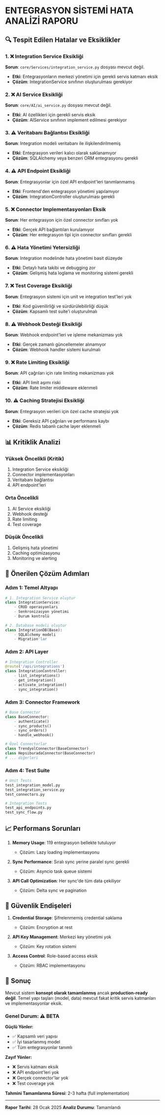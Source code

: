 # ENTEGRASYON SİSTEMİ HATA ANALİZİ RAPORU

## 🔍 Tespit Edilen Hatalar ve Eksiklikler

### 1. ❌ Integration Service Eksikliği
**Sorun**: `core/Services/integration_service.py` dosyası mevcut değil.
- **Etki**: Entegrasyonların merkezi yönetimi için gerekli servis katmanı eksik
- **Çözüm**: IntegrationService sınıfının oluşturulması gerekiyor

### 2. ❌ AI Service Eksikliği  
**Sorun**: `core/AI/ai_service.py` dosyası mevcut değil.
- **Etki**: AI özellikleri için gerekli servis eksik
- **Çözüm**: AIService sınıfının implement edilmesi gerekiyor

### 3. ⚠️ Veritabanı Bağlantısı Eksikliği
**Sorun**: Integration modeli veritabanı ile ilişkilendirilmemiş
- **Etki**: Entegrasyon verileri kalıcı olarak saklanamıyor
- **Çözüm**: SQLAlchemy veya benzeri ORM entegrasyonu gerekli

### 4. ⚠️ API Endpoint Eksikliği
**Sorun**: Entegrasyonlar için özel API endpoint'leri tanımlanmamış
- **Etki**: Frontend'den entegrasyon yönetimi yapılamıyor
- **Çözüm**: IntegrationController oluşturulması gerekli

### 5. ❌ Connector Implementasyonları Eksik
**Sorun**: Her entegrasyon için özel connector sınıfları yok
- **Etki**: Gerçek API bağlantıları kurulamıyor
- **Çözüm**: Her entegrasyon tipi için connector sınıfları gerekli

### 6. ⚠️ Hata Yönetimi Yetersizliği
**Sorun**: Integration modelinde hata yönetimi basit düzeyde
- **Etki**: Detaylı hata takibi ve debugging zor
- **Çözüm**: Gelişmiş hata loglama ve monitoring sistemi gerekli

### 7. ❌ Test Coverage Eksikliği
**Sorun**: Entegrasyon sistemi için unit ve integration test'leri yok
- **Etki**: Kod güvenilirliği ve sürdürülebilirliği düşük
- **Çözüm**: Kapsamlı test suite'i oluşturulmalı

### 8. ⚠️ Webhook Desteği Eksikliği
**Sorun**: Webhook endpoint'leri ve işleme mekanizması yok
- **Etki**: Gerçek zamanlı güncellemeler alınamıyor
- **Çözüm**: Webhook handler sistemi kurulmalı

### 9. ❌ Rate Limiting Eksikliği
**Sorun**: API çağrıları için rate limiting mekanizması yok
- **Etki**: API limit aşımı riski
- **Çözüm**: Rate limiter middleware eklenmeli

### 10. ⚠️ Caching Stratejisi Eksikliği
**Sorun**: Entegrasyon verileri için özel cache stratejisi yok
- **Etki**: Gereksiz API çağrıları ve performans kaybı
- **Çözüm**: Redis tabanlı cache layer eklenmeli

## 📊 Kritiklik Analizi

### Yüksek Öncelikli (Kritik)
1. Integration Service eksikliği
2. Connector implementasyonları
3. Veritabanı bağlantısı
4. API endpoint'leri

### Orta Öncelikli
1. AI Service eksikliği
2. Webhook desteği
3. Rate limiting
4. Test coverage

### Düşük Öncelikli
1. Gelişmiş hata yönetimi
2. Caching optimizasyonu
3. Monitoring ve alerting

## 🔧 Önerilen Çözüm Adımları

### Adım 1: Temel Altyapı
```python
# 1. Integration Service oluştur
class IntegrationService:
    - CRUD operasyonları
    - Senkronizasyon yönetimi
    - Durum kontrolü
    
# 2. Database modeli oluştur
class IntegrationDB(Base):
    - SQLAlchemy modeli
    - Migration'lar
```

### Adım 2: API Layer
```python
# Integration Controller
@route('/api/integrations')
class IntegrationController:
    - list_integrations()
    - get_integration()
    - activate_integration()
    - sync_integration()
```

### Adım 3: Connector Framework
```python
# Base Connector
class BaseConnector:
    - authenticate()
    - sync_products()
    - sync_orders()
    - handle_webhook()

# Özel Connectorlar
class TrendyolConnector(BaseConnector)
class HepsiburadaConnector(BaseConnector)
# ... diğerleri
```

### Adım 4: Test Suite
```python
# Unit Tests
test_integration_model.py
test_integration_service.py
test_connectors.py

# Integration Tests
test_api_endpoints.py
test_sync_flow.py
```

## 📈 Performans Sorunları

1. **Memory Usage**: 119 entegrasyon bellekte tutuluyor
   - Çözüm: Lazy loading implementasyonu

2. **Sync Performance**: Sıralı sync yerine paralel sync gerekli
   - Çözüm: Asyncio task queue sistemi

3. **API Call Optimization**: Her sync'de tüm data çekiliyor
   - Çözüm: Delta sync ve pagination

## 🔐 Güvenlik Endişeleri

1. **Credential Storage**: Şifrelenmemiş credential saklama
   - Çözüm: Encryption at rest

2. **API Key Management**: Merkezi key yönetimi yok
   - Çözüm: Key rotation sistemi

3. **Access Control**: Role-based access eksik
   - Çözüm: RBAC implementasyonu

## 📝 Sonuç

Mevcut sistem **konsept olarak tamamlanmış** ancak **production-ready değil**. Temel yapı taşları (model, data) mevcut fakat kritik servis katmanları ve implementasyonlar eksik.

### Genel Durum: ⚠️ BETA

**Güçlü Yönler:**
- ✅ Kapsamlı veri yapısı
- ✅ İyi tasarlanmış model
- ✅ Tüm entegrasyonlar tanımlı

**Zayıf Yönler:**
- ❌ Servis katmanı eksik
- ❌ API endpoint'leri yok
- ❌ Gerçek connector'lar yok
- ❌ Test coverage yok

**Tahmini Tamamlanma Süresi**: 2-3 hafta (full implementation)

---
**Rapor Tarihi**: 28 Ocak 2025
**Analiz Durumu**: Tamamlandı